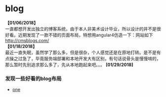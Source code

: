 # blog
**【01/06/2018】** <br>
一直都想开发出独立的博客系统，由于本人非美术设计毕业，所以设计的并不是很好看。近期发现了一款不错的页面布局，特想用angular4仿造一下：网站如下
http://cmsblogs.com/  <br>
**【01/18/2018】** <br>
最近一直失眠，虽然学了那么多，但是很杂，个人感觉还是在原地打转。是不是有点操之过急了，毕竟服务端部署和本地开发大有区别，有句话说骨头是慢慢啃的，那么暂时先别追求那么多了，先从本地跑起来吧。。。
**[01/29/2018]** <br>
### 发现一些好看的blog布局
- [one](https://www.cnblogs.com/vmask/p/6666011.html)

